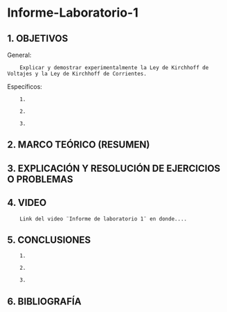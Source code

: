 # Informe-Laboratorio-1

## 1. OBJETIVOS
 
General: 

        Explicar y demostrar experimentalmente la Ley de Kirchhoff de Voltajes y la Ley de Kirchhoff de Corrientes.

Específicos: 
 
        1. 
        
        2.
        
        3. 
        

## 2. MARCO TEÓRICO (RESUMEN)



## 3. EXPLICACIÓN Y RESOLUCIÓN DE EJERCICIOS O PROBLEMAS



## 4. VIDEO

        Link del video ¨Informe de laboratorio 1¨ en donde....

## 5. CONCLUSIONES

        1.
        
        2.
        
        3.
        


## 6. BIBLIOGRAFÍA
